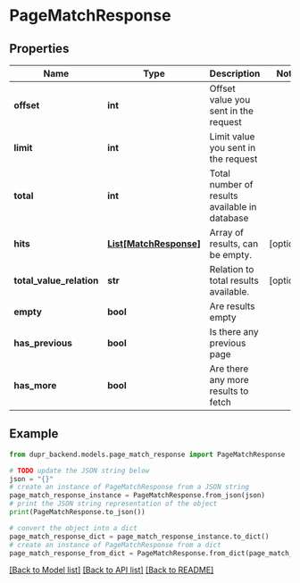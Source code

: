 # PageMatchResponse


## Properties

Name | Type | Description | Notes
------------ | ------------- | ------------- | -------------
**offset** | **int** | Offset value you sent in the request | 
**limit** | **int** | Limit value you sent in the request | 
**total** | **int** | Total number of results available in database | 
**hits** | [**List[MatchResponse]**](MatchResponse.md) | Array of results, can be empty. | [optional] 
**total_value_relation** | **str** | Relation to total results available. | [optional] 
**empty** | **bool** | Are results empty | 
**has_previous** | **bool** | Is there any previous page | 
**has_more** | **bool** | Are there any more results to fetch | 

## Example

```python
from dupr_backend.models.page_match_response import PageMatchResponse

# TODO update the JSON string below
json = "{}"
# create an instance of PageMatchResponse from a JSON string
page_match_response_instance = PageMatchResponse.from_json(json)
# print the JSON string representation of the object
print(PageMatchResponse.to_json())

# convert the object into a dict
page_match_response_dict = page_match_response_instance.to_dict()
# create an instance of PageMatchResponse from a dict
page_match_response_from_dict = PageMatchResponse.from_dict(page_match_response_dict)
```
[[Back to Model list]](../README.md#documentation-for-models) [[Back to API list]](../README.md#documentation-for-api-endpoints) [[Back to README]](../README.md)


